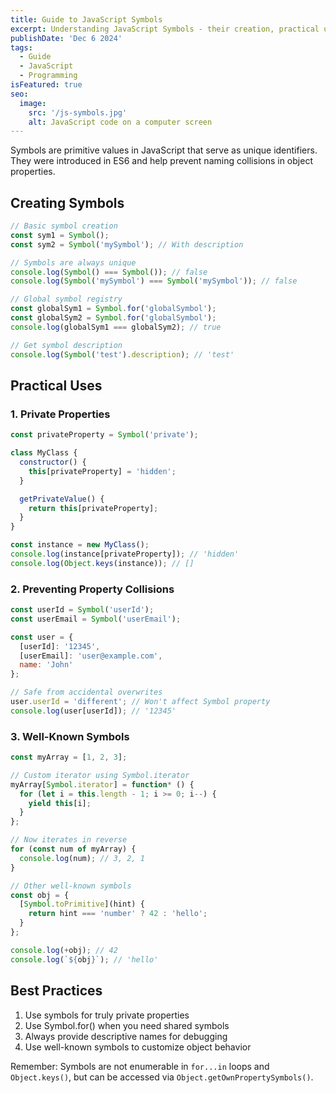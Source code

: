 ```yaml
---
title: Guide to JavaScript Symbols
excerpt: Understanding JavaScript Symbols - their creation, practical uses, and best practices. Learn how these unique identifiers help prevent naming collisions and enable private properties in JavaScript.
publishDate: 'Dec 6 2024'
tags:
  - Guide
  - JavaScript
  - Programming
isFeatured: true
seo:
  image:
    src: '/js-symbols.jpg'
    alt: JavaScript code on a computer screen
---
```


Symbols are primitive values in JavaScript that serve as unique identifiers. They were introduced in ES6 and help prevent naming collisions in object properties.

## Creating Symbols

```javascript
// Basic symbol creation
const sym1 = Symbol();
const sym2 = Symbol('mySymbol'); // With description

// Symbols are always unique
console.log(Symbol() === Symbol()); // false
console.log(Symbol('mySymbol') === Symbol('mySymbol')); // false

// Global symbol registry
const globalSym1 = Symbol.for('globalSymbol');
const globalSym2 = Symbol.for('globalSymbol');
console.log(globalSym1 === globalSym2); // true

// Get symbol description
console.log(Symbol('test').description); // 'test'
```

## Practical Uses

### 1. Private Properties

```javascript
const privateProperty = Symbol('private');

class MyClass {
  constructor() {
    this[privateProperty] = 'hidden';
  }

  getPrivateValue() {
    return this[privateProperty];
  }
}

const instance = new MyClass();
console.log(instance[privateProperty]); // 'hidden'
console.log(Object.keys(instance)); // []
```

### 2. Preventing Property Collisions

```javascript
const userId = Symbol('userId');
const userEmail = Symbol('userEmail');

const user = {
  [userId]: '12345',
  [userEmail]: 'user@example.com',
  name: 'John'
};

// Safe from accidental overwrites
user.userId = 'different'; // Won't affect Symbol property
console.log(user[userId]); // '12345'
```

### 3. Well-Known Symbols

```javascript
const myArray = [1, 2, 3];

// Custom iterator using Symbol.iterator
myArray[Symbol.iterator] = function* () {
  for (let i = this.length - 1; i >= 0; i--) {
    yield this[i];
  }
};

// Now iterates in reverse
for (const num of myArray) {
  console.log(num); // 3, 2, 1
}

// Other well-known symbols
const obj = {
  [Symbol.toPrimitive](hint) {
    return hint === 'number' ? 42 : 'hello';
  }
};

console.log(+obj); // 42
console.log(`${obj}`); // 'hello'
```

## Best Practices

1. Use symbols for truly private properties
2. Use Symbol.for() when you need shared symbols
3. Always provide descriptive names for debugging
4. Use well-known symbols to customize object behavior

Remember: Symbols are not enumerable in `for...in` loops and `Object.keys()`, but can be accessed via `Object.getOwnPropertySymbols()`.

